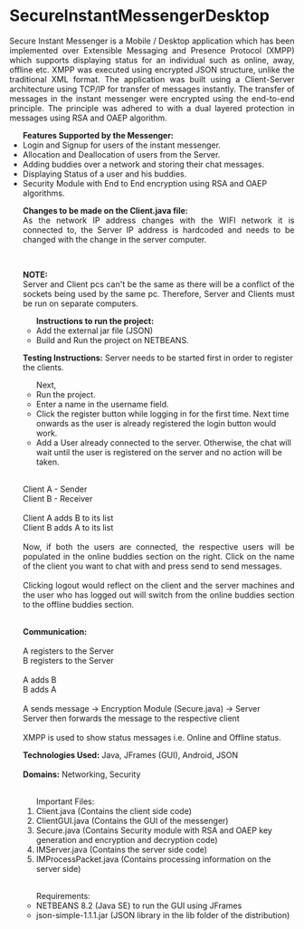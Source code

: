 # SecureInstantMessengerDesktop
<p align="justify">Secure Instant Messenger is a Mobile / Desktop application which has been implemented over Extensible Messaging and Presence Protocol (XMPP) which supports displaying status for an individual such as online, away, offline etc. XMPP was executed using encrypted JSON structure, unlike the traditional XML format. The application was built using a Client-Server architecture using TCP/IP for transfer of messages instantly. The transfer of messages in the instant messenger were encrypted using the end-to-end principle. The principle was adhered to with a dual layered protection in messages using RSA and OAEP algorithm.</p>

<ul><strong>Features Supported by the Messenger:</strong>
<li>Login and Signup for users of the instant messenger.</li>
<li>Allocation and Deallocation of users from the Server.</li>
<li>Adding buddies over a network and storing their chat messages.</li>
<li>Displaying Status of a user and his buddies.</li>
<li>Security Module with End to End encryption using RSA and OAEP algorithms.</li>
</ol>




 
             
<p align="justify">
<strong>Changes to be made on the Client.java file:</strong><br>
As the network IP address changes with the WIFI network it is connected to, the Server IP address is hardcoded and needs to be changed with the change in the server computer.</p>

<br>
<p align="justify">
<strong>NOTE:</strong> <br>Server and Client pcs can't be the same as there will be a conflict of the sockets being used by the same pc. Therefore, Server and Clients must be run on separate computers.</p>


<ul>
<strong>Instructions to run the project:</strong>
<li>Add the external jar file (JSON)</li>
<li>Build and Run the project on NETBEANS.</li>
</ul>

<strong>Testing Instructions:</strong>
Server needs to be started first in order to register the clients.

<ul>Next,
<li>Run the project.</li>
<li>Enter a name in the username field.</li>
<li>Click the register button while logging in for the first time. Next time onwards as the user is already registered the login button would work.</li>
<li>Add a User already connected to the server. Otherwise, the chat will wait until the user is registered on the server and no action will be taken.</li>
</ul>
<br>
<p align="justify">
Client A - Sender<br>
Client B - Receiver<br>
<br>
Client A adds B to its list<br>
Client B adds A to its list<br>
<br>
Now, if both the users are connected, the respective users will be populated in the online buddies section on the right. Click on the name of the client you want to chat with and press send to send messages.<br>
<br>
Clicking logout would reflect on the client and the server machines and the user who has logged out will switch from the online buddies section to the offline buddies section.</p>
<br>
<strong>Communication:</strong><br>
<br>
A registers to the Server<br>
B registers to the Server<br>
<br>
A adds B<br>
B adds A<br>
<br>
A sends message -> Encryption Module (Secure.java) -> Server<br>
Server then forwards the message to the respective client<br>
<br>
XMPP is used to show status messages i.e. Online and Offline status.<br>

<strong>Technologies Used:</strong> Java, JFrames (GUI), Android, JSON<br>
<br>
<strong>Domains:</strong> Networking, Security <br>
<br>
<ol>
Important Files:
<li>Client.java (Contains the client side code)</li>
<li>ClientGUI.java (Contains the GUI of the messenger)</li>
<li>Secure.java (Contains Security module with RSA and OAEP key generation and encryption and decryption code)</li>
<li>IMServer.java (Contains the server side code)</li>
<li>IMProcessPacket.java (Contains processing information on the server side)</li>
</ol>
 <br>
<ul>
Requirements:
<li>NETBEANS 8.2 (Java SE) to run the GUI using JFrames</li>
<li>json-simple-1.1.1.jar (JSON library in the lib folder of the distribution)</li>
</ul>
